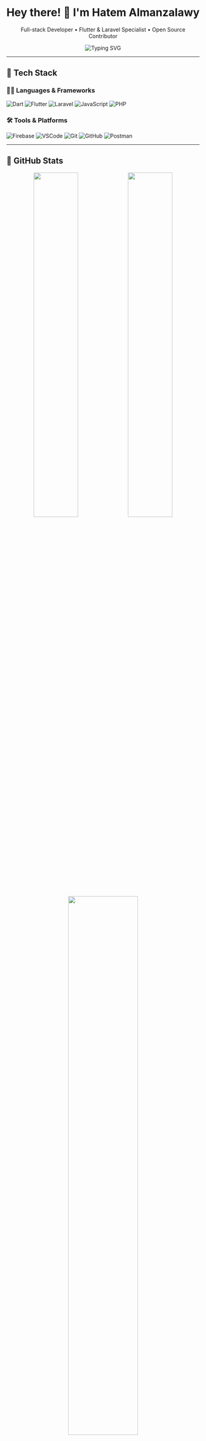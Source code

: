 <!-- Header Title -->
<h1 align="center">Hey there! 👋 I'm Hatem Almanzalawy</h1>
<p align="center">
  Full-stack Developer • Flutter & Laravel Specialist • Open Source Contributor
</p>

<!-- Animated Typing Intro -->
<p align="center">
  <img src="https://readme-typing-svg.demolab.com?font=Fira+Code&duration=2000&pause=1000&color=2ECC71&center=true&vCenter=true&width=500&lines=Passionate+about+clean+code+%26+great+UX.;Flutter+%2B+Laravel+is+my+superpower.;Always+learning+something+new!;Let%27s+build+awesome+apps+together." alt="Typing SVG" />
</p>

---

## 🔧 Tech Stack

### 👨‍💻 Languages & Frameworks
![Dart](https://img.shields.io/badge/Dart-0175C2?style=flat-square&logo=dart&logoColor=white)
![Flutter](https://img.shields.io/badge/Flutter-02569B?style=flat-square&logo=flutter&logoColor=white)
![Laravel](https://img.shields.io/badge/Laravel-F72C1F?style=flat-square&logo=laravel&logoColor=white)
![JavaScript](https://img.shields.io/badge/JavaScript-F7DF1E?style=flat-square&logo=javascript&logoColor=black)
![PHP](https://img.shields.io/badge/PHP-777BB4?style=flat-square&logo=php&logoColor=white)

### 🛠 Tools & Platforms
![Firebase](https://img.shields.io/badge/Firebase-FFCA28?style=flat-square&logo=firebase&logoColor=black)
![VSCode](https://img.shields.io/badge/VS%20Code-007ACC?style=flat-square&logo=visual-studio-code&logoColor=white)
![Git](https://img.shields.io/badge/Git-F05032?style=flat-square&logo=git&logoColor=white)
![GitHub](https://img.shields.io/badge/GitHub-181717?style=flat-square&logo=github&logoColor=white)
![Postman](https://img.shields.io/badge/Postman-FF6C37?style=flat-square&logo=postman&logoColor=white)

---

## 🚀 GitHub Stats

<p align="center">
  <img src="https://github-readme-stats.vercel.app/api?username=hatembahyeldin&show_icons=true&theme=merko&hide_border=true&border_radius=10" width="48%"/>
  <img src="https://github-readme-streak-stats.herokuapp.com/?user=hatembahyeldin&theme=merko&hide_border=true&border_radius=10" width="48%"/>
</p>

<p align="center">
  <img src="https://github-readme-stats.vercel.app/api/top-langs/?username=hatembahyeldin&layout=compact&theme=merko&hide_border=true&border_radius=10" width="60%" />
</p>

---

## 📫 Connect With Me

<p align="center">
  <a href="mailto:hatembahyeldin@gmail.com"><img src="https://img.shields.io/badge/Gmail-D14836?style=flat-square&logo=gmail&logoColor=white"/></a>
  <a href="https://linkedin.com/in/hatembahyeldin"><img src="https://img.shields.io/badge/LinkedIn-0A66C2?style=flat-square&logo=linkedin&logoColor=white"/></a>
  <a href="https://twitter.com/hatembahyeldin"><img src="https://img.shields.io/badge/Twitter-1DA1F2?style=flat-square&logo=twitter&logoColor=white"/></a>
  <a href="https://github.com/hatembahyeldin"><img src="https://img.shields.io/badge/GitHub-333?style=flat-square&logo=github&logoColor=white"/></a>
</p>

---

## 🧠 About Me

```yaml
name: Hatem Almanzalawy
title: Full-stack Developer
location: Egypt
interests:
  - Flutter mobile development
  - Laravel backend systems
  - Firebase integrations
  - Clean architecture
  - UI/UX polishing
learning:
  - Advanced Firebase Auth flows
  - Flutter animations & custom painters
  - CI/CD for mobile apps
